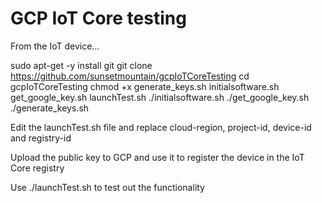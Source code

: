 # GCP IoT Core testing

From the IoT device...

sudo apt-get -y install git
git clone https://github.com/sunsetmountain/gcpIoTCoreTesting
cd gcpIoTCoreTesting
chmod +x generate_keys.sh initialsoftware.sh get_google_key.sh launchTest.sh 
./initialsoftware.sh
./get_google_key.sh
./generate_keys.sh

Edit the launchTest.sh file and replace cloud-region, project-id, device-id and registry-id

Upload the public key to GCP and use it to register the device in the IoT Core registry

Use ./launchTest.sh to test out the functionality
